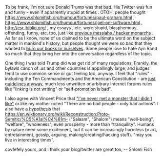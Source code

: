 To be frank, I'm not sure Donald Trump was that bad. His Twitter was fun and funny - even if apparently stupid at times . OTOH, people thought https://www.shlomifish.org/humour/fortunes/paul-graham.html , https://www.shlomifish.org/humour/fortunes/joel-on-software.html , http://esr.ibiblio.org/ , my essays , etc. were stupid, blasphemous, offending, funny, etc. too, just like <a href="https://www.shlomifish.org/philosophy/philosophy/putting-cards-on-the-table-2019-2020/#hacker-monarchs">previous messiahs / hacker monarchs</a> . As far as I know, none of us claimed to be the ultimate word on the subject matter in mankind's history, but people thought we were so bad that they wanted to <a href="https://www.reddit.com/r/quotes/comments/dwaviq/where_they_have_burned_books_they_will_end_in/">burn our books or ourselves</a>. Some people love to hate Ayn Rand so much that they bring her into the conversation regardless of the topic.

One thing I was told Trump did was get rid of many regulations. Frankly, the bylaws canon of .us and other countries is appallingly large, and judges tend to use common sense or gut feeling too, anyway. I feel that "rules" - including the Ten Commandments and the American Constitution - are <a href="https://perl-begin.org/FAQs/freenode-perl/#What_are_the_Rules_of_Conduct.3F">just guidelines anyway</a>, much less unwritten or arbitrary Internet forums rules like "linking is not writing" or "self-promotion is bad".

I also agree with Vincent Price that <a href="https://www.youtube.com/watch?v=lQALLGsn-Fk">"I've never met a monster that I didn't like"</a> or like my mother noted "There are no bad people - only bad actions". I also have <a href="https://twitter.com/shlomif/status/1350911622781546499">a hypothesis</a> that https://en.wiktionary.org/wiki/Reconstruction:Proto-Semitic/%C5%A1al%C4%81m- ("Salaam", "Shalom") means "well-being", "welfare", "wholeness", even prosperity - more than "tranquility". Humans by nature need some excitement, but it can be increasingly harmless (= art, entretainment, gossip, arguing, making/creating/hacking stuff). "may you live in interesting times".

covfefely yours, and I think your blog/twitter are great too, -- Shlomi Fish
